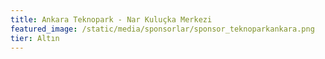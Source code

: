 ```yaml
---
title: Ankara Teknopark - Nar Kuluçka Merkezi
featured_image: /static/media/sponsorlar/sponsor_teknoparkankara.png
tier: Altın
---
```



